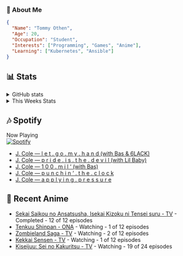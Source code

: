 ### 👋 About Me
```json
{
  "Name": "Tommy Othen",
  "Age": 20,
  "Occupation": "Student",
  "Interests": ["Programming", "Games", "Anime"],
  "Learning": ["Kubernetes", "Ansible"]
}
```

## 📊 Stats
<details>
  <summary>GitHub stats</summary>
  <a href="https://github.com/anuraghazra/github-readme-stats">
    <img src="https://github-readme-stats.vercel.app/api?username=DaSushiAsian&show_icons=true&count_private=true&hide=prs,issues">
  </a>
</details>

<details>
  <summary>This Weeks Stats</summary>
  <a href="https://github.com/anuraghazra/github-readme-stats">
    <img src="https://github-readme-stats.vercel.app/api/wakatime?username=DaSushiAsian&cache_seconds=1800&custom_title=Top Languages">
  </a>
</details>

## 🎶 Spotify
Now Playing\
[![Spotify](https://novatorem-dasushiasian.vercel.app/api/spotify)](https://open.spotify.com/user/g90805640970)
<!-- LASTFM:START -->
* [J. Cole — l e t . g o . m y . h a n d &lpar;with Bas &amp; 6LACK&rpar;](https://www.last.fm/music/J.+Cole/_/l+e+t+.+g+o+.+m+y+.+h+a+n+d+&lpar;with+Bas+&amp;+6LACK&rpar;)
* [J. Cole — p r i d e . i s . t h e . d e v i l &lpar;with Lil Baby&rpar;](https://www.last.fm/music/J.+Cole/_/p+r+i+d+e+.+i+s+.+t+h+e+.+d+e+v+i+l+&lpar;with+Lil+Baby&rpar;)
* [J. Cole — 1 0 0 . m i l ‘ &lpar;with Bas&rpar;](https://www.last.fm/music/J.+Cole/_/1+0+0+.+m+i+l+%E2%80%98+&lpar;with+Bas&rpar;)
* [J. Cole — p u n c h i n ‘ . t h e . c l o c k](https://www.last.fm/music/J.+Cole/_/p+u+n+c+h+i+n+%E2%80%98+.+t+h+e+.+c+l+o+c+k)
* [J. Cole — a p p l y i n g . p r e s s u r e](https://www.last.fm/music/J.+Cole/_/a+p+p+l+y+i+n+g+.+p+r+e+s+s+u+r+e)<!-- LASTFM:END -->

## 🗻 Recent Anime
<!-- ANIME-LIST:START -->
* [Sekai Saikou no Ansatsusha, Isekai Kizoku ni Tensei suru - TV](https://myanimelist.net/anime/47790/Sekai_Saikou_no_Ansatsusha_Isekai_Kizoku_ni_Tensei_suru) - Completed - 12 of 12 episodes
* [Tenkuu Shinpan - ONA](https://myanimelist.net/anime/43690/Tenkuu_Shinpan) - Watching - 1 of 12 episodes
* [Zombieland Saga - TV](https://myanimelist.net/anime/37976/Zombieland_Saga) - Watching - 2 of 12 episodes
* [Kekkai Sensen - TV](https://myanimelist.net/anime/24439/Kekkai_Sensen) - Watching - 1 of 12 episodes
* [Kiseijuu: Sei no Kakuritsu - TV](https://myanimelist.net/anime/22535/Kiseijuu__Sei_no_Kakuritsu) - Watching - 19 of 24 episodes<!-- ANIME-LIST:END -->
